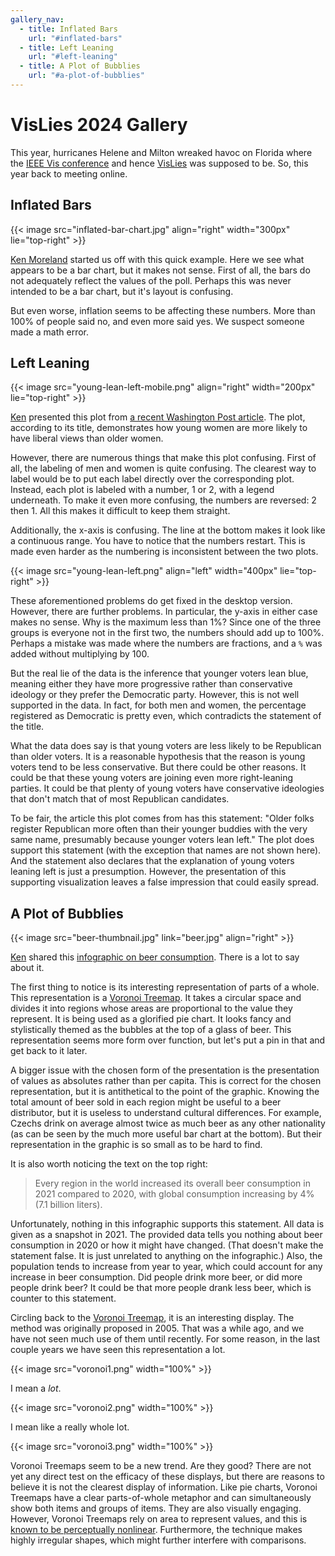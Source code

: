 ```yaml
---
gallery_nav:
  - title: Inflated Bars
    url: "#inflated-bars"
  - title: Left Leaning
    url: "#left-leaning"
  - title: A Plot of Bubblies
    url: "#a-plot-of-bubblies"
---
```


# VisLies 2024 Gallery

This year, hurricanes Helene and Milton wreaked havoc on Florida where the [IEEE
Vis conference] and hence [VisLies] was supposed to be. So, this year back to
meeting online.

[IEEE Vis conference]: https://ieeevis.org/year/2024/welcome
[VisLies]: https://www.vislies.org/

## Inflated Bars

{{< image src="inflated-bar-chart.jpg"
          align="right"
          width="300px"
          lie="top-right" >}}

[Ken Moreland] started us off with this quick example. Here we see what appears
to be a bar chart, but it makes not sense. First of all, the bars do not
adequately reflect the values of the poll. Perhaps this was never intended to be
a bar chart, but it's layout is confusing.

But even worse, inflation seems to be affecting these numbers. More than 100% of
people said no, and even more said yes. We suspect someone made a math error.

[Ken Moreland]: https://www.kennethmoreland.com/

<!-- https://www.reddit.com/r/funny/comments/uxigrx/a_very_helpful_graph/ -->

## Left Leaning

{{< image src="young-lean-left-mobile.png"
          align="right"
          width="200px"
          lie="top-right" >}}

<!-- https://www.reddit.com/r/dataisugly/comments/1fquipe/so_confusing/ -->

[Ken][Ken Moreland] presented this plot from [a recent Washington Post article].
The plot, according to its title, demonstrates how young women are more likely
to have liberal views than older women.

However, there are numerous things that make this plot confusing. First of all,
the labeling of men and women is quite confusing. The clearest way to label
would be to put each label directly over the corresponding plot. Instead, each
plot is labeled with a number, 1 or 2, with a legend underneath. To make it even
more confusing, the numbers are reversed: 2 then 1. All this makes it difficult
to keep them straight.

Additionally, the x-axis is confusing. The line at the bottom makes it look like
a continuous range. You have to notice that the numbers restart. This is made
even harder as the numbering is inconsistent between the two plots.

{{< image src="young-lean-left.png"
          align="left"
          width="400px"
          lie="top-right" >}}

These aforementioned problems do get fixed in the desktop version. However,
there are further problems. In particular, the y-axis in either case makes no
sense. Why is the maximum less than 1%? Since one of the three groups is
everyone not in the first two, the numbers should add up to 100%. Perhaps a
mistake was made where the numbers are fractions, and a `%` was added without
multiplying by 100.

But the real lie of the data is the inference that younger voters lean blue,
meaning either they have more progressive rather than conservative ideology or
they prefer the Democratic party. However, this is not well supported in the
data. In fact, for both men and women, the percentage registered as Democratic
is pretty even, which contradicts the statement of the title.

What the data does say is that young voters are less likely to be Republican
than older voters. It is a reasonable hypothesis that the reason is young voters
tend to be less conservative. But there could be other reasons. It could be that
these young voters are joining even more right-leaning parties. It could be that
plenty of young voters have conservative ideologies that don't match that of
most Republican candidates.

To be fair, the article this plot comes from has this statement: "Older folks
register Republican more often than their younger buddies with the very same
name, presumably because younger voters lean left." The plot does support this
statement (with the exception that names are not shown here). And the statement
also declares that the explanation of young voters leaning left is just a
presumption. However, the presentation of this supporting visualization leaves a
false impression that could easily spread.

[a recent Washington Post article]: https://www.washingtonpost.com/business/2024/09/13/popular-names-republican-democrat/

## A Plot of Bubblies

{{< image src="beer-thumbnail.jpg"
          link="beer.jpg"
          align="right" >}}

<!-- https://www.reddit.com/r/Infographics/comments/16eaw4n/globalper_capita_beer_consumption_in_2021 -->

[Ken][Ken Moreland] shared this [infographic on beer consumption]. There is a lot
to say about it.

The first thing to notice is its interesting representation of parts of a whole.
This representation is a [Voronoi Treemap]. It takes a circular space and
divides it into regions whose areas are proportional to the value they
represent. It is being used as a glorified pie chart. It looks fancy and
stylistically themed as the bubbles at the top of a glass of beer. This
representation seems more form over function, but let's put a pin in that and
get back to it later.

A bigger issue with the chosen form of the presentation is the presentation of
values as absolutes rather than per capita. This is correct for the chosen
representation, but it is antithetical to the point of the graphic. Knowing the
total amount of beer sold in each region might be useful to a beer distributor,
but it is useless to understand cultural differences. For example, Czechs drink
on average almost twice as much beer as any other nationality (as can be seen by
the much more useful bar chart at the bottom). But their representation in the
graphic is so small as to be hard to find.

It is also worth noticing the text on the top right:

> Every region in the world increased its overall beer consumption in 2021
> compared to 2020, with global consumption increasing by 4% (7.1 billion
> liters).

Unfortunately, nothing in this infographic supports this statement. All data is
given as a snapshot in 2021. The provided data tells you nothing about beer
consumption in 2020 or how it might have changed. (That doesn't make the
statement false. It is just unrelated to anything on the infographic.) Also, the
population tends to increase from year to year, which could account for any
increase in beer consumption. Did people drink more beer, or did more people
drink beer? It could be that more people drank less beer, which is counter to
this statement.

[infographic on beer consumption]: https://www.visualcapitalist.com/which-countries-drink-the-most-beer-2/
[Voronoi Treemap]: https://doi.org/10.1109/INFVIS.2005.1532128

Circling back to the [Voronoi Treemap], it is an interesting display. The method
was originally proposed in 2005. That was a while ago, and we have not seen much
use of them until recently. For some reason, in the last couple years we have
seen this representation a lot.

{{< image src="voronoi1.png" width="100%" >}}

I mean a _lot_.

{{< image src="voronoi2.png" width="100%" >}}

I mean like a really whole lot.

{{< image src="voronoi3.png" width="100%" >}}

<!--
Diamond: https://www.reddit.com/r/Infographics/comments/16wxeb4/the_10_largest_diamond_producing_countries_in_2022/
Spotify: https://www.reddit.com/r/Infographics/comments/16x9eut/oc_the_most_popular_spotify_artists/
Stock market: https://www.reddit.com/r/Infographics/comments/16u7zy1/the_109_trillion_global_stock_market_in_one_chart/
Oil: https://www.reddit.com/r/Infographics/comments/16ritj9/the_worlds_biggest_oil_producers/
Car: https://www.reddit.com/r/Infographics/comments/163n4qj/oc_the_25_biggest_automakers_in_the_world/
Global economy: https://www.reddit.com/r/Infographics/comments/15yzzor/estimate_global_gdp_distribution_in_2050/
Wine: https://www.reddit.com/r/Infographics/comments/15wcuqj/global_wine_producers_by_country/
World economy 2023: https://www.reddit.com/r/Infographics/comments/17kkcxd/world_economy/
World economy 2022: https://x.com/VisualCap/status/1546931869064630273
Billionaires: https://www.reddit.com/r/Infographics/comments/1cgbrj4/which_country_has_the_most_billionaires_in_2024/
Drug funds: https://www.reddit.com/r/Infographics/s/u8GsMDd2vq
Aircraft orders: https://www.reddit.com/r/Infographics/comments/1d0uv4f/largest_orders_of_aircraft/
Natural gas: https://www.reddit.com/r/Infographics/s/gAswfOT8KS
Amazon subsidies: https://www.reddit.com/r/Infographics/comments/1dngb0v/how_america_subsidizes_amazon/
U.S. Debt: https://www.reddit.com/r/Infographics/comments/1drecl5/foreign_holders_of_us_debt/
Causes of death: https://www.reddit.com/r/Infographics/comments/1e45tx8/oc_top_25_causes_of_death_worldwide/
World debt: https://econdaddy.com/macro/global-debt-in-one-infographic-ib-economics-tutor-commentary-macroeconomics-article-2019/
Plastic Waste: https://x.com/VisualCap/status/1627035863631937537
Global Distributions of Total Wealth: https://www.reddit.com/r/Infographics/s/b8IBdKtJGi
American's Portfolio: https://www.reddit.com/r/dataisugly/comments/1fydll3/why_cant_it_just_be_a_normal_pie_chart/
Top Coffee Producers: https://x.com/VisualCap/status/1670461796161912832
Semiconductor Foundries: https://x.com/VisualCap/status/1731916513907454009
Carbon Emissions: https://x.com/VisualCap/status/1722690819960733961
America vs. the World: https://x.com/VisualCap/status/1586583877476392962
Successfully Launched Rockets: https://www.reddit.com/r/Infographics/comments/1f7napp/successfully_launched_rockets/
A World of Languages: https://www.reddit.com/r/Infographics/comments/1f982gc/a_world_of_languages/
EU Economy: https://x.com/VisualCap/status/1669721901269147648
-->

Voronoi Treemaps seem to be a new trend. Are they good? There are not yet any
direct test on the efficacy of these displays, but there are reasons to believe
it is not the clearest display of information. Like pie charts, Voronoi Treemaps
have a clear parts-of-whole metaphor and can simultaneously show both items and
groups of items. They are also visually engaging. However, Voronoi Treemaps rely
on area to represent values, and this is [known to be perceptually nonlinear].
Furthermore, the technique makes highly irregular shapes, which might further
interfere with comparisons.

[known to be perceptually nonlinear]: https://makingmaps.net/2007/08/28/perceptual-scaling-of-map-symbols/
